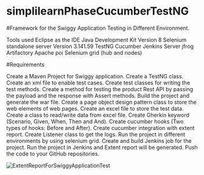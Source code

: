 # simplilearnPhaseCucumberTestNG

#Framework for the Swiggy Application Testing in Different Environment.

Tools used
Eclipse as the IDE
Java Development Kit Version 8
Selenium standalone server Version 3.141.59
TestNG
Cucumber
Jenkins Server
jfrog Artifactory
Apache poi
Selenium grid (hub and nodes)

#Requirements

Create a Maven Project for Swiggy application.
Create a TestNG class.
Create an xml file to enable test cases.
Create test classes for writing the test methods.
Create a method for testing the product Rest API by passing the payload and the response with Assert methods.
Build the project and generate the war file.
Create a page object design pattern class to store the web elements of web pages.
Create an excel file to store the test data.
Create a class to read/write data from excel file.
Create Gherkin keyword (Scenario, Given, When, Then and And).
Create cucumber hooks (Two types of hooks: Before and After).
Create cucumber integration with extent report.
Create Listener class to get the logs.
Run the project in different environments by using selenium grid.
Create and build Jenkins job for the project.
Run the project in Jenkins and Extent report will be generated.
Push the code to your GitHub repositories.

![ExtentReportForSwiggyApplicationTest](https://user-images.githubusercontent.com/69714824/212487975-d62a1719-4aff-40f6-b8e5-75737578cd27.PNG)
